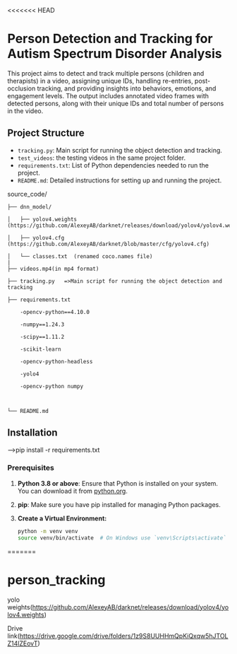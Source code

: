<<<<<<< HEAD
# Person Detection and Tracking for Autism Spectrum Disorder Analysis

This project aims to detect and track multiple persons (children and therapists) in a video, assigning unique IDs, handling re-entries, post-occlusion tracking, and providing insights into behaviors, emotions, and engagement levels. The output includes annotated video frames with detected persons, along with their unique IDs and total number of persons in the video.

## Project Structure

- `tracking.py`: Main script for running the object detection and tracking.
- `test_videos`: the testing videos in the same project folder.
- `requirements.txt`: List of Python dependencies needed to run the project.
- `README.md`: Detailed instructions for setting up and running the project.

source_code/

    ├── dnn_model/
    
    │   ├── yolov4.weights (https://github.com/AlexeyAB/darknet/releases/download/yolov4/yolov4.weights)
    
    │   ├── yolov4.cfg   (https://github.com/AlexeyAB/darknet/blob/master/cfg/yolov4.cfg)
    
    │   └── classes.txt  (renamed coco.names file)
    |
    ├── videos.mp4(in mp4 format)
    
    ├── tracking.py   =>Main script for running the object detection and tracking
    
    ├── requirements.txt
    
		-opencv-python==4.10.0
  
		-numpy==1.24.3
  
		-scipy==1.11.2
  
		-scikit-learn
  
		-opencv-python-headless
  
		-yolo4
  
		-opencv-python numpy
  


    └── README.md

## Installation

-->pip install -r requirements.txt 

### Prerequisites

1. **Python 3.8 or above**: Ensure that Python is installed on your system. You can download it from [python.org](https://www.python.org/downloads/).

2. **pip**: Make sure you have pip installed for managing Python packages.



3. **Create a Virtual Environment:**
   ```bash
   python -m venv venv
   source venv/bin/activate  # On Windows use `venv\Scripts\activate`
=======
# person_tracking



yolo weights(https://github.com/AlexeyAB/darknet/releases/download/yolov4/yolov4.weights)

Drive link(https://drive.google.com/drive/folders/1z9S8UUHHmQpKiQxqw5hJTOLZ14lZEovT)
